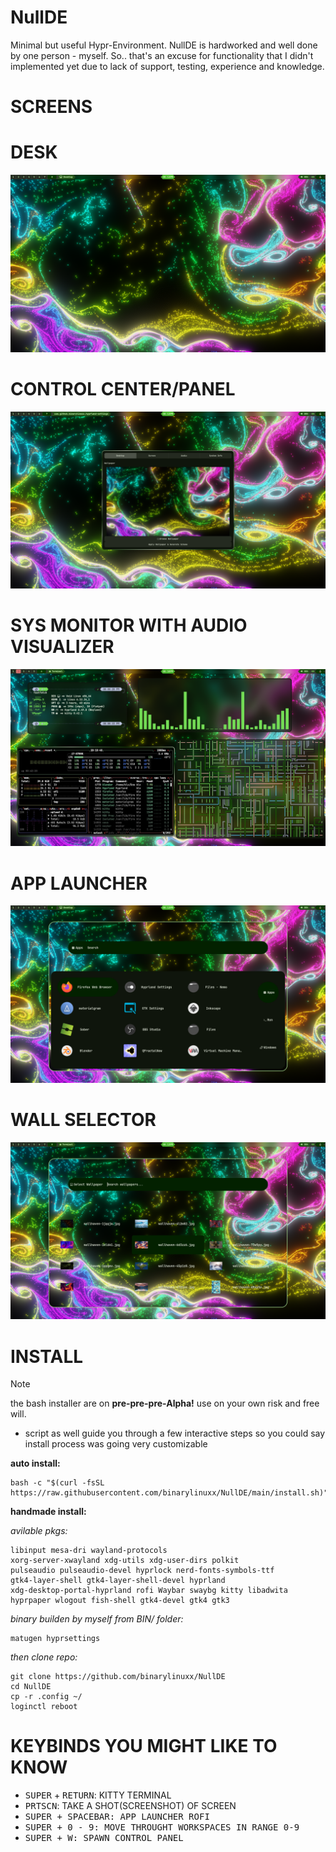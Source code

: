 # NullDE
Minimal but useful Hypr-Environment.
NullDE is hardworked and well done by one person - myself.
So.. that's an excuse for functionality that I didn't
implemented yet due to lack of support, testing, experience and knowledge.

# SCREENS

# DESK
![base_desktop](base_desktop.png)

# CONTROL CENTER/PANEL
![control_center](control_center.png)

# SYS MONITOR WITH AUDIO VISUALIZER
![btop_cava](btop_with_cava.png)

# APP LAUNCHER
![APPS](app_launcher.png)

# WALL SELECTOR
![img](wallpaper_selector.png)

# INSTALL
>[!NOTE]
> the bash installer are on **pre-pre-pre-Alpha!** use on your own risk and free will.

- script as well guide you through a few interactive steps so you could say install process was going very customizable

**auto install:**

```
bash -c "$(curl -fsSL https://raw.githubusercontent.com/binarylinuxx/NullDE/main/install.sh)"
```

**handmade install:**

*avilable pkgs:*
```
libinput mesa-dri wayland-protocols 
xorg-server-xwayland xdg-utils xdg-user-dirs polkit 
pulseaudio pulseaudio-devel hyprlock nerd-fonts-symbols-ttf 
gtk4-layer-shell gtk4-layer-shell-devel hyprland 
xdg-desktop-portal-hyprland rofi Waybar swaybg kitty libadwita 
hyprpaper wlogout fish-shell gtk4-devel gtk4 gtk3
```

*binary builden by myself from BIN/ folder:*
```
matugen hyprsettings
```

*then clone repo:*
``` 
git clone https://github.com/binarylinuxx/NullDE
cd NullDE
cp -r .config ~/
loginctl reboot
```

# KEYBINDS YOU MIGHT LIKE TO KNOW
- <kbd>SUPER</kbd> + <kbd>RETURN</kbd>: KITTY TERMINAL
- <kbd>PRTSCN</kbd>: TAKE A SHOT(SCREENSHOT) OF SCREEN
- <kbd>SUPER<kbd> + <kbd>SPACEBAR<kbd>: APP LAUNCHER ROFI
- <kbd>SUPER<kbd> + <kbd>0 - 9<kbd>: MOVE THROUGHT WORKSPACES IN RANGE 0-9
- <kbd>SUPER<kbd> + <kbd>W<kbd>: SPAWN CONTROL PANEL


